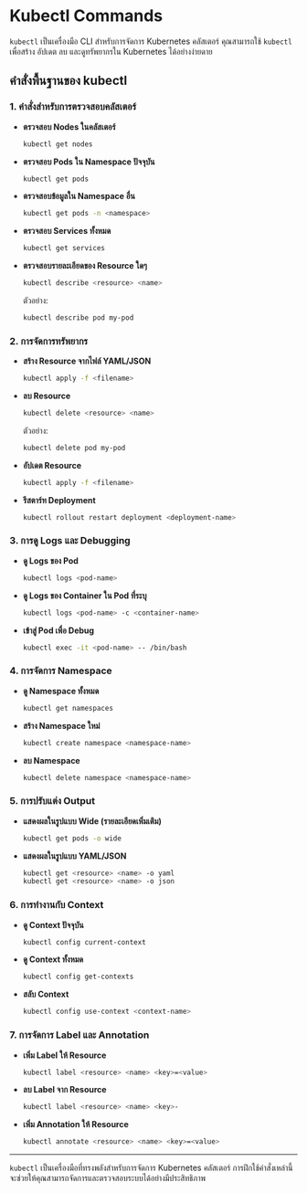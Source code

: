 # Kubectl Commands

`kubectl` เป็นเครื่องมือ CLI สำหรับการจัดการ Kubernetes คลัสเตอร์ คุณสามารถใช้ `kubectl` เพื่อสร้าง อัปเดต ลบ และดูทรัพยากรใน Kubernetes ได้อย่างง่ายดาย

## คำสั่งพื้นฐานของ kubectl

### 1. คำสั่งสำหรับการตรวจสอบคลัสเตอร์

- **ตรวจสอบ Nodes ในคลัสเตอร์**
  ```bash
  kubectl get nodes
  ```

- **ตรวจสอบ Pods ใน Namespace ปัจจุบัน**
  ```bash
  kubectl get pods
  ```

- **ตรวจสอบข้อมูลใน Namespace อื่น**
  ```bash
  kubectl get pods -n <namespace>
  ```

- **ตรวจสอบ Services ทั้งหมด**
  ```bash
  kubectl get services
  ```

- **ตรวจสอบรายละเอียดของ Resource ใดๆ**
  ```bash
  kubectl describe <resource> <name>
  ```
  ตัวอย่าง:
  ```bash
  kubectl describe pod my-pod
  ```

### 2. การจัดการทรัพยากร

- **สร้าง Resource จากไฟล์ YAML/JSON**
  ```bash
  kubectl apply -f <filename>
  ```

- **ลบ Resource**
  ```bash
  kubectl delete <resource> <name>
  ```
  ตัวอย่าง:
  ```bash
  kubectl delete pod my-pod
  ```

- **อัปเดต Resource**
  ```bash
  kubectl apply -f <filename>
  ```

- **รีสตาร์ท Deployment**
  ```bash
  kubectl rollout restart deployment <deployment-name>
  ```

### 3. การดู Logs และ Debugging

- **ดู Logs ของ Pod**
  ```bash
  kubectl logs <pod-name>
  ```

- **ดู Logs ของ Container ใน Pod ที่ระบุ**
  ```bash
  kubectl logs <pod-name> -c <container-name>
  ```

- **เข้าสู่ Pod เพื่อ Debug**
  ```bash
  kubectl exec -it <pod-name> -- /bin/bash
  ```

### 4. การจัดการ Namespace

- **ดู Namespace ทั้งหมด**
  ```bash
  kubectl get namespaces
  ```

- **สร้าง Namespace ใหม่**
  ```bash
  kubectl create namespace <namespace-name>
  ```

- **ลบ Namespace**
  ```bash
  kubectl delete namespace <namespace-name>
  ```

### 5. การปรับแต่ง Output

- **แสดงผลในรูปแบบ Wide (รายละเอียดเพิ่มเติม)**
  ```bash
  kubectl get pods -o wide
  ```

- **แสดงผลในรูปแบบ YAML/JSON**
  ```bash
  kubectl get <resource> <name> -o yaml
  kubectl get <resource> <name> -o json
  ```

### 6. การทำงานกับ Context

- **ดู Context ปัจจุบัน**
  ```bash
  kubectl config current-context
  ```

- **ดู Context ทั้งหมด**
  ```bash
  kubectl config get-contexts
  ```

- **สลับ Context**
  ```bash
  kubectl config use-context <context-name>
  ```

### 7. การจัดการ Label และ Annotation

- **เพิ่ม Label ให้ Resource**
  ```bash
  kubectl label <resource> <name> <key>=<value>
  ```

- **ลบ Label จาก Resource**
  ```bash
  kubectl label <resource> <name> <key>-
  ```

- **เพิ่ม Annotation ให้ Resource**
  ```bash
  kubectl annotate <resource> <name> <key>=<value>
  ```

---

`kubectl` เป็นเครื่องมือที่ทรงพลังสำหรับการจัดการ Kubernetes คลัสเตอร์ การฝึกใช้คำสั่งเหล่านี้จะช่วยให้คุณสามารถจัดการและตรวจสอบระบบได้อย่างมีประสิทธิภาพ
